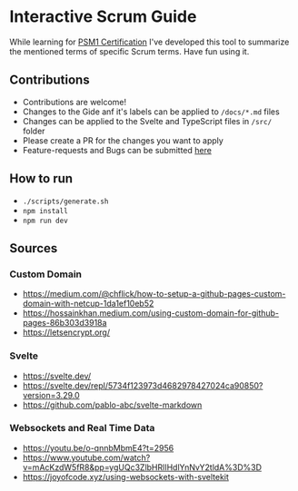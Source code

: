 # Interactive Scrum Guide

While learning for [PSM1 Certification](https://www.scrum.org/assessments/professional-scrum-master-i-certification) I've developed this tool to summarize the mentioned terms of specific Scrum terms. Have fun using it.

## Contributions

- Contributions are welcome!
- Changes to the Gide anf it's labels can be applied to `/docs/*.md` files
- Changes can be applied to the Svelte and TypeScript files in `/src/` folder
- Please create a PR for the changes you want to apply
- Feature-requests and Bugs can be submitted [here](https://github.com/SaschaLucius/interactive-scrum-guide/issues)

## How to run

- `./scripts/generate.sh`
- `npm install`
- `npm run dev`

## Sources

### Custom Domain

- https://medium.com/@chflick/how-to-setup-a-github-pages-custom-domain-with-netcup-1da1ef10eb52
- https://hossainkhan.medium.com/using-custom-domain-for-github-pages-86b303d3918a
- https://letsencrypt.org/

### Svelte

- https://svelte.dev/
- https://svelte.dev/repl/5734f123973d4682978427024ca90850?version=3.29.0
- https://github.com/pablo-abc/svelte-markdown

### Websockets and Real Time Data

- https://youtu.be/o-qnnbMbmE4?t=2956
- https://www.youtube.com/watch?v=mAcKzdW5fR8&pp=ygUQc3ZlbHRlIHdlYnNvY2tldA%3D%3D
- https://joyofcode.xyz/using-websockets-with-sveltekit
